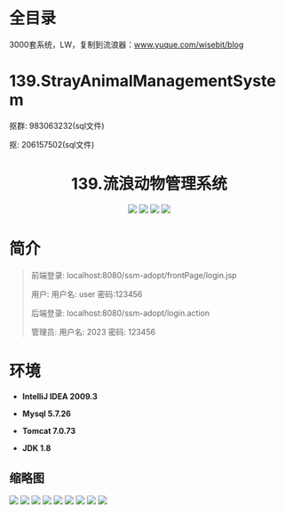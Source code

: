 # 全目录

3000套系统，LW，复制到流浪器：www.yuque.com/wisebit/blog

# 139.StrayAnimalManagementSystem

<p>抠群: 983063232(sql文件)</p>
<p>抠: 206157502(sql文件)</p>

<p><h1 align="center">139.流浪动物管理系统</h1></p>


<p align="center">
	<img src="https://img.shields.io/badge/jdk-1.8-orange.svg"/>
    <img src="https://img.shields.io/badge/spring-5.x-lightgrey.svg"/>
    <img src="https://img.shields.io/badge/springmvc-3.x-blue.svg"/>
    <img src="https://img.shields.io/badge/mybatis-5.x-yellow.svg"/>
</p>

# 简介
>
> 
> 
> 前端登录: localhost:8080/ssm-adopt/frontPage/login.jsp
> 
> 用户: 用户名: user 密码:123456
> 
> 后端登录: localhost:8080/ssm-adopt/login.action
> 
> 管理员: 用户名: 2023 密码: 123456
> 
> 





# 环境

- <b>IntelliJ IDEA 2009.3</b>

- <b>Mysql 5.7.26</b>

- <b>Tomcat 7.0.73</b>

- <b>JDK 1.8</b>




## 缩略图

![](https://bitwise.oss-cn-heyuan.aliyuncs.com/2024/9/10/cec7b444-83f2-471e-8a3b-cb1df318601c.png)
![](https://bitwise.oss-cn-heyuan.aliyuncs.com/2024/9/10/31812d5f-6c17-4790-96b6-8385dba97179.png)
![](https://bitwise.oss-cn-heyuan.aliyuncs.com/2024/9/10/74af487d-7cea-443d-b64e-532c81558d96.png)
![](https://bitwise.oss-cn-heyuan.aliyuncs.com/2024/9/10/227cc807-c492-4a5c-9891-a830bca0bda4.png)
![](https://bitwise.oss-cn-heyuan.aliyuncs.com/2024/9/10/e6f701b6-a77e-4ae1-a18c-3bbe843580f4.png)
![](https://bitwise.oss-cn-heyuan.aliyuncs.com/2024/9/10/a5d19673-9b8c-4270-a588-56e23313fd5a.png)
![](https://bitwise.oss-cn-heyuan.aliyuncs.com/2024/9/10/70b7a603-026c-421d-a789-63f3e174ddd9.png)
![](https://bitwise.oss-cn-heyuan.aliyuncs.com/2024/9/10/f138f66d-613a-4129-bff2-a2962c957854.png)
![](https://bitwise.oss-cn-heyuan.aliyuncs.com/2024/9/10/ed2a2195-77e5-409a-8eae-211b47dccffd.png)

